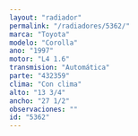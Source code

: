 ```yaml
---
layout: "radiador"
permalink: "/radiadores/5362/"
marca: "Toyota"
modelo: "Corolla"
ano: "1997"
motor: "L4 1.6"
transmision: "Automática"
parte: "432359"
clima: "Con clima"
alto: "13 3/4"
ancho: "27 1/2"
observaciones: ""
id: "5362"
---
```



